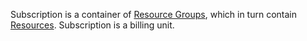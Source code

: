 Subscription is a container of [Resource Groups](ResourceGroup.html), which in turn contain [Resources](Resource.html).
Subscription is a billing unit.
